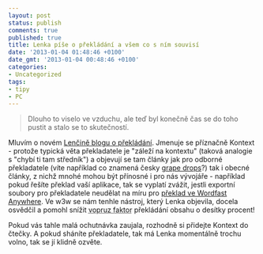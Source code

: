 ```yaml
---
layout: post
status: publish
comments: true
published: true
title: Lenka píše o překládání a všem co s ním souvisí
date: '2013-01-04 01:48:46 +0100'
date_gmt: '2013-01-04 00:48:46 +0100'
categories:
- Uncategorized
tags:
- tipy
- PC
---
```

<blockquote>Dlouho to viselo ve vzduchu, ale teď byl konečně čas se do toho pustit a stalo se to skutečností.</p></blockquote>
<p>Mluvím o novém <a href="http://kontext.posterous.com/">Lenčině blogu o překládání</a>. Jmenuje se příznačně Kontext - protože typická věta překladatele je "záleží na kontextu" (taková analogie s "chybí ti tam středník") a objevují se tam články jak pro odborné překladatele (víte například co znamená česky <a href="http://kontext.posterous.com/jak-jsem-prekladala-web-o-lustrech">grape drops</a>?) tak i obecné články, z nichž mnohé mohou být přínosné i pro nás vývojáře - například pokud řešíte překlad vaší aplikace, tak se vyplatí zvážit, jestli exportní soubory pro překladatele neudělat na míru pro <a href="http://kontext.posterous.com/zaciname-s-wordfast-anywhere">překlad ve Wordfast Anywhere</a>. Ve w3w se nám tenhle nástroj, který Lenka objevila, docela osvědčil a pomohl snížit <abbr title="vyjádření složitosti komplexního problému nebo procesu pomocí čísla, především s přihlédnutím k zábavnosti řešení takového problému nebo procesu">vopruz faktor</abbr> překládání obsahu o desítky procent!</p>
<p>Pokud vás tahle malá ochutnávka zaujala, rozhodně si přidejte Kontext do čtečky. A pokud sháníte překladatele, tak má Lenka momentálně trochu volno, tak se jí klidně ozvěte.</p>

